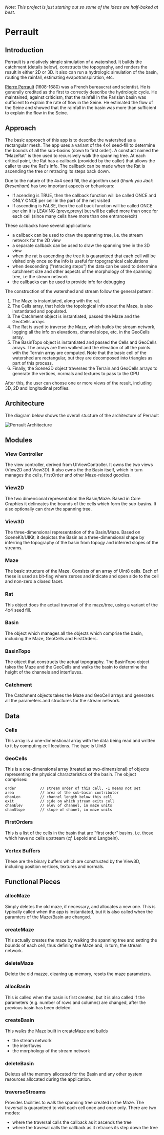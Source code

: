 *Note: This project is just starting out so some of the ideas are half-baked at best.*

# Perrault
## Introduction
Perrault is a relatively simple simulation of a watershed.  It builds the catchment (details below), constructs the topography, and renders the result in either 2D or 3D.  It also can run a hydrologic simulation of the basin, routing the rainfall, estimating evapotranspiration, etc.  

[Pierre Perrault](https://en.wikipedia.org/wiki/Pierre_Perrault_(scientist)) (1608-1680) was a French bureaucrat and scientist.  He is generally credited as the first to correctly describe the hydrologic cycle.  He maintained, against criticism, that the rainfall in the Parisian basin was sufficient to explain the rate of flow in the Seine.  He estimated the flow of the Seine and showed that the rainfall in the basin was more than sufficient to explain the flow in the Seine.

## Approach
The basic approach of this app is to describe the watershed as a rectangular mesh. The app uses a variant of the 4x4 seed-fill to determine the bounds of all the sub-basins (down to first order). A constuct named the "MazeRat" is then used to recursively walk the spanning tree. At each critical point, the Rat has a callback (provided by the caller) that allows the caller to use the Rat's info. The callback can be made when the Rat is ascending the tree or retracing its steps back down.

Due to the nature of the 4x4 seed fill, the algorithm used (*thank you Jack Bresenham*) has two important aspects or behaviours:

- If acending is TRUE, then the callback function will be called ONCE and ONLY ONCE per cell in the part of the net visited
- If ascending is FALSE, then the call back function will be called ONCE per elm it is LEAVING (prevx,prevy) but will be called more than once for each cell (since many cells have more than one entrance/exit)

These callbacks have several applications: 

- a callback can be used to draw the spanning tree, i.e. the stream network for the 2D view
- a separate callback can be used to draw the spanning tree in the 3D view
- when the rat is ascending the tree it is guaranteed that each cell will be visited only once so the info is useful for topographical calculations
- when descending ("retracing steps") the data can be used to determine catchment size and other aspects of the morphology of the spanning tree, i.e the stream network
- the callbacks can be used to provide info for debugging

The construction of the watershed and stream follow the general pattern:

1. The Maze is instantiated, along with the rat.  
2. The Cells array, that holds the topological info about the Maze, is also instantiated and populated.
2. The Catchment object is instantiated, passed the Maze and the GeoCells arrays
3. The Rat is used to traverse the Maze, which builds the stream network, logging all the info on elevations, channel slope, etc. in the GeoCells array.
4. The BasinTopo object is instantiated and passed the Cells and GeoCells arrays. The arrays are then walked and the elevation of all the points with the Terrain array are computed. Note that the basic cell of the watershed are rectangular, but they are decomposed into triangles as part of this process.
5. Finally, the Scene3D object traverses the Terrain and GeoCells arrays to generate the vertices, normals and textures to pass to the GPU

After this, the user can choose one or more views of the result, including 3D, 2D and longitudinal profiles.

## Architecture

The diagram below shows the overall stucture of the architecture of Perrault 

![Perrault Architecture](doc/PerrArch.svg)



## Modules

### View Controller
The view controller, derived from UIViewController. It owns the two views (View2D and View3D).  It also owns the the Basin itself, which in turn manages the cells, firstOrder and other Maze-related goodies.

### View2D
The two dimensional representation the Basin/Maze.  Based in Core Graphics it delineates the bounds of the cells which form the sub-basins. It also optionally can draw the spanning tree.

### View3D
The three-dimensional representation of the Basin/Maze. Based on SceneKit/UIKit, it depictss the Basin as a three-dimensional shape by inferring the topography of the basin from topogy and inferred slopes of the streams.

### Maze
The basic structure of the Maze.  Consists of an array of UInt8 cells.  Each of these is used as bit-flag where zeroes and indicate and open side to the cell and non-zero a closed facet.

### Rat
This object does the actual traversal of the maze/tree, using a variant of the 4x4 seed fill. 

### Basin
The object which manages all the objects which comprise the basin, including the Maze, GeoCells and FirstOrders.  

### BasinTopo
The object that constructs the actual topography. The BasinTopo object takes the Maze and the GeoCells and walks the basin to determine the height of the channels and interfluves.

### Catchment
The Catchment objects takes the Maze and GeoCell arrays and generates all the parameters and structures for the stream network.

## Data

### Cells
This array is a one-dimenstional array with the data being read and written to it by computing cell locations.  The type is UInt8

### GeoCells
This is a one-dimensional array (treated as two-dimensional) of objects representing the physical characteristics of the basin.  The object comprises:

    order    		// stream order of this cell, -1 means not set
    area     		// area of the sub-basin contributor
    chanLen  		// channel length below this cell
    exit        	// side on which stream exits cell
    chanElev    	// elev of channel, in maze units
    chanSlope		// slope of chanel, in maze units

### FirstOrders
This is a list of the cells in the basin that are "first order" basins, i.e. those which have no cells upstream  (*cf.* Lepold and Langbein).

### Vertex Buffers
These are the binary buffers which are constructed by the View3D, including position vertices, textures and normals.

## Functional Pieces

### allocMaze
Simply deletes the old maze, if necessary, and allocates a new one. This is typically called when the app is instantiated, but it is also called when the paramters of the Maze/Basin are changed.

### createMaze
This actually creates the maze by walking the spanning tree and setting the bounds of each cell, thus defining the Maze and, in turn, the stream network.

### deleteMaze
Delete the old mazze, cleaning up memory, resets the maze parameters.

### allocBasin
This is called when the basin is first created, but it is also called if the parameters (e.g. number of rows and columns) are changed, after the previous basin has been deleted.

### createBasin
This walks the Maze built in createMaze and builds

- the stream network
- the interfluves
- the morphology of the stream network

### deleteBasin
Deletes all the memory allocated for the Basin and any other system resources allocated during the application.

### traverseStreams
Provides facilities to walk the spanning tree created in the Maze. The traversal is guaranteed to visit each cell once and once only.  There are two modes:

- where the traversal calls the callback as it ascends the tree
- where the travesal calls the callback as it retraces its step down the tree